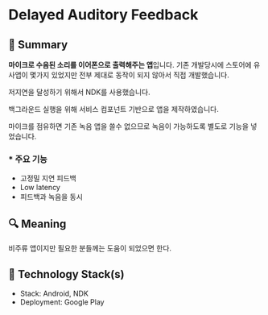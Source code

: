 # **Delayed Auditory Feedback**

## 📌 **Summary**

**마이크로 수음된 소리를 이어폰으로 출력해주는 앱**입니다. 기존 개발당시에 스토어에 유사앱이 몇가지 있었지만 전부 제대로 동작이 되지 않아서 직접 개발했습니다.

저지연을 달성하기 위해서 NDK를 사용했습니다.

백그라운드 실행을 위해 서비스 컴포넌트 기반으로 앱을 제작하였습니다.

마이크를 점유하면 기존 녹음 앱을 쓸수 없으므로 녹음이 가능하도록 별도로 기능을 넣었습니다.

### * **주요 기능**

- 고정밀 지연 피드백
- Low latency
- 피드백과 녹음을 동시

## 🔍 **Meaning**

비주류 앱이지만 필요한 분들께는 도움이 되었으면 한다.

## 🔨 **Technology Stack(s)**

- Stack: Android, NDK
- Deployment: Google Play
